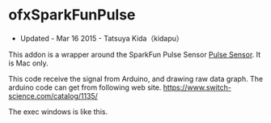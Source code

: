 
# ofxSparkFunPulse
* Updated - Mar 16 2015 - Tatsuya Kida（kidapu）

This addon is a wrapper around the SparkFun Pulse Sensor [Pulse Sensor](http://pulsesensor.com/com/library/mac/documentation/Carbon/Reference/Speech_Recognition_Manager/Reference/reference.html).
It is Mac only.

This code receive the signal from Arduino, and drawing raw data graph. 
The arduino code can get from following web site.
https://www.switch-science.com/catalog/1135/

The exec windows is like this.


